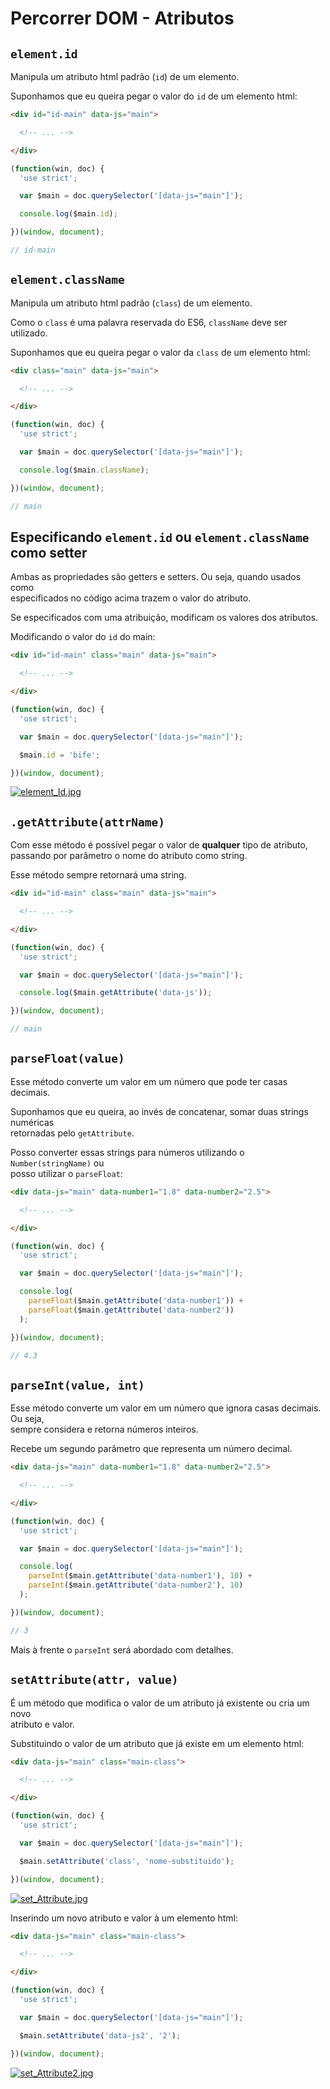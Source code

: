 # Percorrer DOM - Atributos

## `element.id`
Manipula um atributo html padrão (`id`) de um elemento.  

Suponhamos que eu queira pegar o valor do `id` de um elemento html:  

```HTML
<div id="id-main" data-js="main">

  <!-- ... -->

</div>
```

```JAVASCRIPT
(function(win, doc) {
  'use strict';

  var $main = doc.querySelector('[data-js="main"]');

  console.log($main.id);

})(window, document);

// id-main
```

## `element.className`
Manipula um atributo html padrão (`class`) de um elemento.  

Como o `class` é uma palavra reservada do ES6, `className` deve ser utilizado.  

Suponhamos que eu queira pegar o valor da `class` de um elemento html:  

```HTML
<div class="main" data-js="main">

  <!-- ... -->

</div>
```

```JAVASCRIPT
(function(win, doc) {
  'use strict';

  var $main = doc.querySelector('[data-js="main"]');

  console.log($main.className);

})(window, document);

// main
```

## Especificando `element.id` ou `element.className` como setter
Ambas as propriedades são getters e setters. Ou seja, quando usados como  
especificados no código acima trazem o valor do atributo.  

Se especificados com uma atribuição, modificam os valores dos atributos.  

Modificando o valor do `id` do main:  

```HTML
<div id="id-main" class="main" data-js="main">

  <!-- ... -->

</div>
```

```JAVASCRIPT
(function(win, doc) {
  'use strict';

  var $main = doc.querySelector('[data-js="main"]');

  $main.id = 'bife';

})(window, document);
```

[![element_Id.jpg](https://s1.postimg.org/15ykg6tei7/element_Id.jpg)](https://postimg.org/image/766qkx306j/)

## `.getAttribute(attrName)`
Com esse método é possível pegar o valor de **qualquer** tipo de atributo,  
passando por parâmetro o nome do atributo como string.  

Esse método sempre retornará uma string.  

```HTML
<div id="id-main" class="main" data-js="main">

  <!-- ... -->

</div>
```

```JAVASCRIPT
(function(win, doc) {
  'use strict';

  var $main = doc.querySelector('[data-js="main"]');

  console.log($main.getAttribute('data-js'));

})(window, document);

// main
```

## `parseFloat(value)`
Esse método converte um valor em um número que pode ter casas decimais.  

Suponhamos que eu queira, ao invés de concatenar, somar duas strings numéricas  
retornadas pelo `getAttribute`.  

Posso converter essas strings para números utilizando o `Number(stringName)` ou  
posso utilizar o `parseFloat`:  

```HTML
<div data-js="main" data-number1="1.8" data-number2="2.5">

  <!-- ... -->

</div>
```

```JAVASCRIPT
(function(win, doc) {
  'use strict';

  var $main = doc.querySelector('[data-js="main"]');

  console.log(
    parseFloat($main.getAttribute('data-number1')) +
    parseFloat($main.getAttribute('data-number2'))
  );

})(window, document);

// 4.3
```

## `parseInt(value, int)`
Esse método converte um valor em um número que ignora casas decimais. Ou seja,  
sempre considera e retorna números inteiros.  

Recebe um segundo parâmetro que representa um número decimal.  

```HTML
<div data-js="main" data-number1="1.8" data-number2="2.5">

  <!-- ... -->

</div>
```

```JAVASCRIPT
(function(win, doc) {
  'use strict';

  var $main = doc.querySelector('[data-js="main"]');

  console.log(
    parseInt($main.getAttribute('data-number1'), 10) +
    parseInt($main.getAttribute('data-number2'), 10)
  );

})(window, document);

// 3
```

Mais à frente o `parseInt` será abordado com detalhes.  

## `setAttribute(attr, value)`
É um método que modifica o valor de um atributo já existente ou cria um novo  
atributo e valor.  

Substituindo o valor de um atributo que já existe em um elemento html:  

```HTML
<div data-js="main" class="main-class">

  <!-- ... -->

</div>
```

```JAVASCRIPT
(function(win, doc) {
  'use strict';

  var $main = doc.querySelector('[data-js="main"]');

  $main.setAttribute('class', 'nome-substituido');

})(window, document);
```

[![set_Attribute.jpg](https://s1.postimg.org/8djefbh2tr/set_Attribute.jpg)](https://postimg.org/image/6stnfujvd7/)

Inserindo um novo atributo e valor à um elemento html:  

```HTML
<div data-js="main" class="main-class">

  <!-- ... -->

</div>
```

```JAVASCRIPT
(function(win, doc) {
  'use strict';

  var $main = doc.querySelector('[data-js="main"]');

  $main.setAttribute('data-js2', '2');

})(window, document);
```

[![set_Attribute2.jpg](https://s1.postimg.org/3h0gdtetjz/set_Attribute2.jpg)](https://postimg.org/image/2l3yyd553v/)

